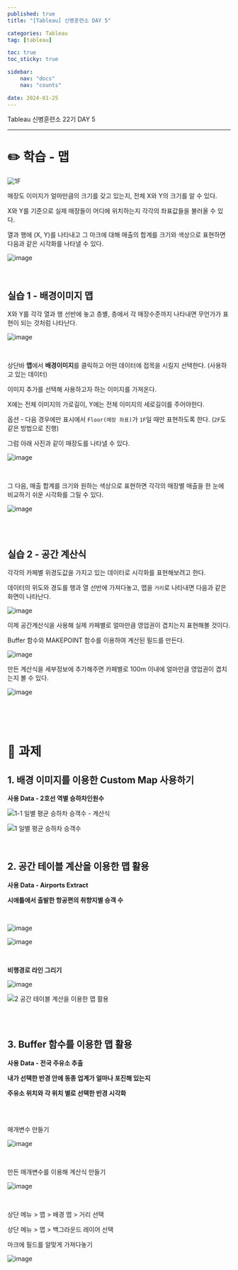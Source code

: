 ```yaml
---
published: true
title: "[Tableau] 신병훈련소 DAY 5"

categories: Tableau
tag: [tableau]

toc: true
toc_sticky: true

sidebar:
    nav: "docs"
    nav: "counts"

date: 2024-01-25
---
```

Tableau 신병훈련소 22기 DAY 5

----

# ✏️ 학습 - 맵

![1F](https://github.com/leejongseok1/leejongseok1.github.io/assets/79849878/de360a9e-51e8-41d1-951e-d4c4f45e2022)

매장도 이미지가 얼마만큼의 크기를 갖고 있는지, 전체 X와 Y의 크기를 알 수 있다.

X와 Y를 기준으로 실제 매장들이 어디에 위치하는지 각각의 좌표값들을 불러올 수 있다.

열과 행에 (X, Y)를 나타내고 그 마크에 대해 매출의 합계를 크기와 색상으로 표현하면 다음과 같은 시각화를 나타낼 수 있다.

![image](https://github.com/leejongseok1/leejongseok1.github.io/assets/79849878/819ee103-7b1a-4af1-8abd-00465954b227)

<br>

## 실습 1 - 배경이미지 맵

X와 Y를 각각 열과 행 선반에 놓고 층별, 층에서 각 매장수준까지 나타내면 무언가가 표현이 되는 것처럼 나타난다.

![image](https://github.com/leejongseok1/leejongseok1.github.io/assets/79849878/deffdb14-00b3-419f-a244-444531ce0084)

<br>

상단바 **맵**에서 **배경이미지**를 클릭하고 어떤 데이터에 접목을 시킬지 선택한다. (사용하고 있는 데이터)

이미지 추가를 선택해 사용하고자 하는 이미지를 가져온다. 

X에는 전체 이미지의 가로길이, Y에는 전체 이미지의 세로길이를 주어야한다.

옵션 - 다음 경우에만 표시에서 `Floor(매장 좌표)`가 `1F`일 때만 표현하도록 한다. (`2F`도 같은 방법으로 진행)

그럼 아래 사진과 같이 매장도를 나타낼 수 있다.

![image](https://github.com/leejongseok1/leejongseok1.github.io/assets/79849878/e27e798d-8b3e-4355-b55d-9f807fa0f313)

<br>

그 다음, 매출 합계를 크기와 원하는 색상으로 표현하면 각각의 매장별 매출을 한 눈에 비교하기 쉬운 시각화를 그릴 수 있다.

![image](https://github.com/leejongseok1/leejongseok1.github.io/assets/79849878/f9aafed7-ece4-4ac1-bed7-901f346f3146)

<br>
<br>

## 실습 2 - 공간 계산식

각각의 카페별 위경도값을 가지고 있는 데이터로 시각화를 표현해보려고 한다.

데이터의 위도와 경도를 행과 열 선반에 가져다놓고, 맵을 `거리`로 나타내면 다음과 같은 화면이 나타난다.

![image](https://github.com/leejongseok1/leejongseok1.github.io/assets/79849878/6b6c0aff-29ac-4af9-9941-90c5a6f2ea85)

이제 공간계산식을 사용해 실제 카페별로 얼마만큼 영업권이 겹치는지 표현해볼 것이다.

Buffer 함수와 MAKEPOINT 함수를 이용하여 계산된 필드를 만든다.

![image](https://github.com/leejongseok1/leejongseok1.github.io/assets/79849878/1f308437-e692-4413-8dd9-156f1e5a36aa)

만든 계산식을 세부정보에 추가해주면 카페별로 100m 이내에 얼마만큼 영업권이 겹치는지 볼 수 있다.

![image](https://github.com/leejongseok1/leejongseok1.github.io/assets/79849878/4ee85d4c-f0e4-4823-b1f8-a5058d17cc9c)

<br>
<br>
<br>

# 📝 과제

## 1.  배경 이미지를 이용한 Custom Map 사용하기 

**사용 Data - 2호선 역별 승하차인원수**

![1-1  일별 평균 승하차 승객수 - 계산식](https://github.com/leejongseok1/leejongseok1.github.io/assets/79849878/61de7d92-ba63-45c9-a94c-0ae27f1f3ff0)

![1  일별 평균 승하차 승객수](https://github.com/leejongseok1/leejongseok1.github.io/assets/79849878/6f12e10a-d7b2-4ca6-87ad-7def03a5f0d9)

<br>

## 2. 공간 테이블 계산을 이용한 맵 활용

**사용 Data - Airports Extract**

**시애틀에서 출발한 항공편의 취향지별 승객 수**

<br>

![image](https://github.com/leejongseok1/leejongseok1.github.io/assets/79849878/1621260f-8c67-4a3a-bd82-2a1109002063)

![image](https://github.com/leejongseok1/leejongseok1.github.io/assets/79849878/4519bd73-9ab8-4029-b3b0-a0fee020fd94)

<br>

**비행경로 라인 그리기**

![image](https://github.com/leejongseok1/leejongseok1.github.io/assets/79849878/54764c28-6253-4c75-8953-52ce58afb8e9)


![2  공간 테이블 계산을 이용한 맵 활용](https://github.com/leejongseok1/leejongseok1.github.io/assets/79849878/fd7c1648-6d4c-400a-81c9-3fb3f18f2a91)

<br>
<br>

## 3. Buffer 함수를 이용한 맵 활용

**사용 Data - 전국 주유소 추출**

**내가 선택한 반경 안에 동종 업계가 얼마나 포진해 있는지**

**주유소 위치와 각 위치 별로 선택한 반경 시각화**

<br>
<br>

매개변수 만들기

![image](https://github.com/leejongseok1/leejongseok1.github.io/assets/79849878/d7da6a45-9db9-414d-b15f-d1f5116ae432)

<br>

만든 매개변수를 이용해 계산식 만들기

![image](https://github.com/leejongseok1/leejongseok1.github.io/assets/79849878/3c01da64-124d-4c66-8a68-9ee17d44a606)

<br>

상단 메뉴 > 맵 > 배경 맵 > 거리 선택

상단 메뉴 > 맵 > 백그라운드 레이어 선택

마크에 필드를 알맞게 가져다놓기

![image](https://github.com/leejongseok1/leejongseok1.github.io/assets/79849878/ebf324cb-2632-47ce-80af-cfd0f23b479c)